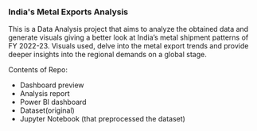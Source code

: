 ### India's Metal Exports Analysis
This is a Data Analysis project that aims to analyze the obtained data and generate visuals giving a better look at India’s metal shipment patterns of FY 2022-23.
Visuals used, delve into the metal export trends and provide deeper insights into the regional demands on a global stage.

Contents of Repo:
* Dashboard preview
* Analysis report
* Power BI dashboard
* Dataset(original)
* Jupyter Notebook (that preprocessed the dataset) 
